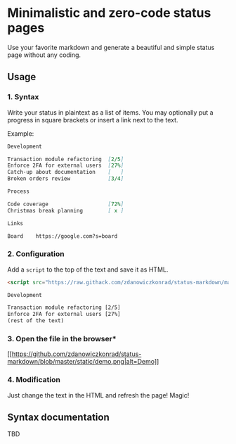 # Minimalistic and zero-code status pages

Use your favorite markdown and generate a beautiful and simple status page without any coding.

## Usage

### 1. Syntax

Write your status in plaintext as a list of items. You may optionally put a progress in square brackets or insert a link next to the text.

Example:

```md
Development

Transaction module refactoring  [2/5] 
Enforce 2FA for external users  [27%]
Catch-up about documentation    [   ]
Broken orders review            [3/4]

Process

Code coverage                   [72%]
Christmas break planning        [ x ]

Links

Board    https://google.com?s=board
```

### 2. Configuration

Add a `script` to the top of the text and save it as HTML.

```html
<script src="https://raw.githack.com/zdanowiczkonrad/status-markdown/master/status.js"></script>

Development

Transaction module refactoring [2/5] 
Enforce 2FA for external users [27%]
(rest of the text)
```

### 3. Open the file in the browser*

[[https://github.com/zdanowiczkonrad/status-markdown/blob/master/static/demo.png|alt=Demo]]

### 4. Modification

Just change the text in the HTML and refresh the page! Magic!

## Syntax documentation


TBD